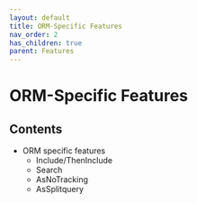 ```yaml
---
layout: default
title: ORM-Specific Features
nav_order: 2
has_children: true
parent: Features
---
```


# ORM-Specific Features

## Contents

- ORM specific features
  - Include/ThenInclude
  - Search
  - AsNoTracking
  - AsSplitquery

